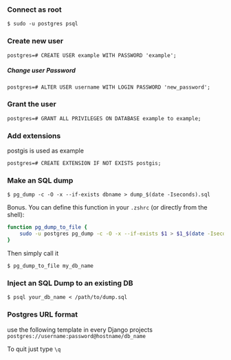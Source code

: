 ### Connect as root

```console
$ sudo -u postgres psql
```

### Create new user
```console
postgres=# CREATE USER example WITH PASSWORD 'example';
```

##### Change user Password
```console
postgres=# ALTER USER username WITH LOGIN PASSWORD 'new_password';
```

### Grant the user
```console
postgres=# GRANT ALL PRIVILEGES ON DATABASE example to example;
```

### Add extensions
postgis is used as example

```console
postgres=# CREATE EXTENSION IF NOT EXISTS postgis;
```

### Make an SQL dump
```console
$ pg_dump -c -O -x --if-exists dbname > dump_$(date -Iseconds).sql
```

Bonus. You can define this function in your `.zshrc` (or directly from the shell):

```bash
function pg_dump_to_file {
    sudo -u postgres pg_dump -c -O -x --if-exists $1 > $1_$(date -Iseconds).sql
}
```

Then simply call it

```console
$ pg_dump_to_file my_db_name
```

### Inject an SQL Dump to an existing DB
```console
$ psql your_db_name < /path/to/dump.sql
```

### Postgres URL format
use the following template in every Django projects `postgres://username:password@hostname/db_name`

To quit just type `\q`
